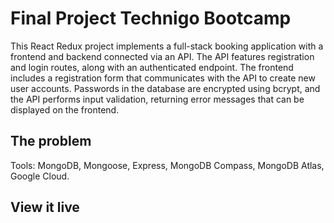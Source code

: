 # Final Project Technigo Bootcamp
This React Redux project implements a full-stack booking application with a frontend and backend connected via an API. The API features registration and login routes, along with an authenticated endpoint. The frontend includes a registration form that communicates with the API to create new user accounts. Passwords in the database are encrypted using bcrypt, and the API performs input validation, returning error messages that can be displayed on the frontend.

## The problem
Tools: MongoDB, Mongoose, Express, MongoDB Compass, MongoDB Atlas, Google Cloud.

## View it live
